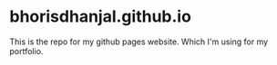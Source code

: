 # bhorisdhanjal.github.io
This is the repo for my github pages website. Which I'm using for my portfolio.
